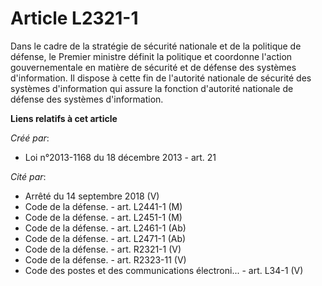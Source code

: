 # Article L2321-1

Dans le cadre de la stratégie de sécurité nationale et de la politique de défense, le Premier ministre définit la politique
et coordonne l'action gouvernementale en matière de sécurité et de défense des systèmes d'information. Il dispose à cette fin
de l'autorité nationale de sécurité des systèmes d'information qui assure la fonction d'autorité nationale de défense des
systèmes d'information.

**Liens relatifs à cet article**

_Créé par_:

  - Loi n°2013-1168 du 18 décembre 2013 - art. 21

_Cité par_:

  - Arrêté du 14 septembre 2018 (V)
  - Code de la défense. - art. L2441-1 (M)
  - Code de la défense. - art. L2451-1 (M)
  - Code de la défense. - art. L2461-1 (Ab)
  - Code de la défense. - art. L2471-1 (Ab)
  - Code de la défense. - art. R2321-1 (V)
  - Code de la défense. - art. R2323-11 (V)
  - Code des postes et des communications électroni... - art. L34-1 (V)
